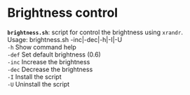 # Brightness control
**`brightness.sh`**: script for control the brightness using `xrandr`.  
Usage: brightness.sh -inc|-dec|-h|-I|-U  
   `-h`	Show command help  
   `-def`	Set default brightness (0.6)  
   `-inc`	Increase the brightness  
   `-dec`	Decrease the brightness  
   `-I`	Install the script  
   `-U`	Uninstall the script  
	

